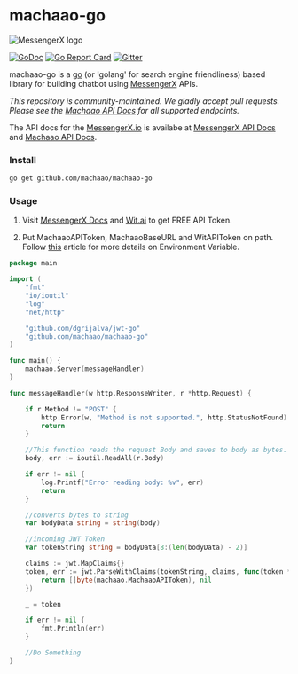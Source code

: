 # machaao-go

![MessengerX logo](https://www.messengerx.io/img/logo.png)  

[![GoDoc](https://godoc.org/github.com/machaao/machaao-go?status.svg)](https://godoc.org/github.com/machaao/machaao-go) [![Go Report Card](https://goreportcard.com/badge/github.com/machaao/machaao-go)](https://goreportcard.com/report/github.com/machaao/machaao-go) [![Gitter](https://badges.gitter.im/messengerx-io/community.svg)](https://gitter.im/messengerx-io/community?utm_source=badge&utm_medium=badge&utm_campaign=pr-badge) 

machaao-go is a [go](https://golang.org) (or 'golang' for search engine friendliness) based library for building chatbot using [MessengerX](https://messengerx.io) APIs.

*This repository is community-maintained. We gladly accept pull requests. Please see the  [Machaao API Docs](https://ganglia.machaao.com/api-docs/#/) for all supported endpoints.*

The API docs for the [MessengerX.io](https://messengerx.io) is availabe at [MessengerX API Docs](https://messengerx.readthedocs.io/en/latest/) and [Machaao API Docs](https://ganglia.machaao.com/api-docs/#/).

### Install 

```bash
go get github.com/machaao/machaao-go
```

### Usage

1. Visit [MessengerX Docs](https://messengerx.readthedocs.io/en/latest/) and [Wit.ai](https://wit.ai) to get FREE API Token.

2. Put MachaaoAPIToken, MachaaoBaseURL and WitAPIToken on path. Follow [this](https://www.poftut.com/how-to-set-environment-variables-for-linux-windows-bsd-and-macosx/) article for more details on Environment Variable.

```go
package main

import (
	"fmt"
	"io/ioutil"
	"log"
	"net/http"

	"github.com/dgrijalva/jwt-go"
	"github.com/machaao/machaao-go"
)

func main() {
	machaao.Server(messageHandler)
}

func messageHandler(w http.ResponseWriter, r *http.Request) {

	if r.Method != "POST" {
		http.Error(w, "Method is not supported.", http.StatusNotFound)
		return
	}

	//This function reads the request Body and saves to body as bytes.
	body, err := ioutil.ReadAll(r.Body)

	if err != nil {
		log.Printf("Error reading body: %v", err)
		return
	}

	//converts bytes to string
	var bodyData string = string(body)

	//incoming JWT Token
	var tokenString string = bodyData[8:(len(bodyData) - 2)]

	claims := jwt.MapClaims{}
	token, err := jwt.ParseWithClaims(tokenString, claims, func(token *jwt.Token) (interface{}, error) {
		return []byte(machaao.MachaaoAPIToken), nil
	})

	_ = token

	if err != nil {
		fmt.Println(err)
	}

	//Do Something
}

```

